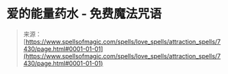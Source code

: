 <!--yml

category: 未分类

date: 2024-06-12 18:42:25

-->

# 爱的能量药水 - 免费魔法咒语

> 来源：[https://www.spellsofmagic.com/spells/love_spells/attraction_spells/7430/page.html#0001-01-01](https://www.spellsofmagic.com/spells/love_spells/attraction_spells/7430/page.html#0001-01-01)
